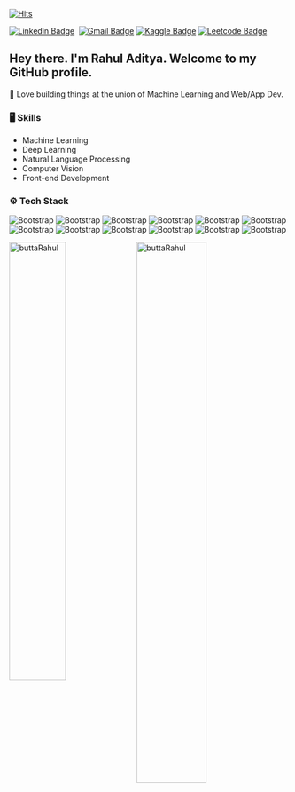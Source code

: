

[![Hits](https://hits.seeyoufarm.com/api/count/incr/badge.svg?url=https%3A%2F%2Fgithub.com%2FbuttaRahul%2FbuttaRahul&count_bg=%2379C83D&title_bg=%23555555&icon=&icon_color=%23E7E7E7&title=Profile+Views&edge_flat=false)](https://hits.seeyoufarm.com)

[![Linkedin Badge](https://img.shields.io/badge/linkedin%20-%230077B5.svg?&style=for-the-badge&logo=linkedin&logoColor=white)][linkedin]&nbsp;
[![Gmail Badge](https://img.shields.io/badge/-gmail-EA4335?style=for-the-badge&logo=Gmail&logoColor=white)][mail]
[![Kaggle Badge](https://img.shields.io/badge/Kaggle-035a7d?style=for-the-badge&logo=kaggle&logoColor=white)][Kaggle]
[![Leetcode Badge](https://img.shields.io/badge/LeetCode-000000?style=for-the-badge&logo=LeetCode&logoColor=#d16c06)][Leetcode]

## Hey there. I'm Rahul Aditya. Welcome to my GitHub profile.
🤖 Love building things at the union of Machine Learning and Web/App Dev.
### 🖥 Skills

- Machine Learning
- Deep Learning
- Natural Language Processing
- Computer Vision
- Front-end Development
### ⚙️ Tech Stack

![Bootstrap](https://img.shields.io/badge/Python-3776AB.svg?style=for-the-badge&logo=Python&logoColor=white) ![Bootstrap](https://img.shields.io/badge/TensorFlow-FF6F00.svg?style=for-the-badge&logo=TensorFlow&logoColor=white) ![Bootstrap](https://img.shields.io/badge/PyTorch-EE4C2C.svg?style=for-the-badge&logo=PyTorch&logoColor=white) ![Bootstrap](https://img.shields.io/badge/scikitlearn-F7931E.svg?style=for-the-badge&logo=scikit-learn&logoColor=white) ![Bootstrap](https://img.shields.io/badge/MySQL-4479A1.svg?style=for-the-badge&logo=MySQL&logoColor=white) ![Bootstrap](https://img.shields.io/badge/PostgreSQL-4169E1.svg?style=for-the-badge&logo=PostgreSQL&logoColor=white5) ![Bootstrap](https://img.shields.io/badge/pandas-150458.svg?style=for-the-badge&logo=pandas&logoColor=white) ![Bootstrap](https://img.shields.io/badge/OpenCV-5C3EE8.svg?style=for-the-badge&logo=OpenCV&logoColor=white) ![Bootstrap](https://img.shields.io/badge/React-61DAFB.svg?style=for-the-badge&logo=React&logoColor=black) ![Bootstrap](https://img.shields.io/badge/-SpaCy%2C%20Gensim%2C%20fasttext-05122A?style=flat-square&logo=SpaCy,-Gensim,-fasttext&color=353535) ![Bootstrap](https://img.shields.io/badge/JavaScript-F7DF1E.svg?style=for-the-badge&logo=JavaScript&logoColor=black)  ![Bootstrap](https://img.shields.io/badge/Django-092E20.svg?style=for-the-badge&logo=Django&logoColor=white)

<div>
  <img width="45%" align="left" src="https://github-readme-stats.vercel.app/api/top-langs?username=buttaRahul&show_icons=true&locale=en&layout=compact" alt="buttaRahul" />
  <img width="50%"  src="https://github-readme-streak-stats.herokuapp.com/?user=buttaRahul&" alt="buttaRahul" />
</div>

[LinkedIn]: https://www.linkedin.com/in/rahul-aditya/
[mail]: mailto:butta.rahul.aditya@gmail.com
[Kaggle]: https://www.kaggle.com/adityarahul
[Leetcode]: https://leetcode.com/u/aditya_Rahul/

